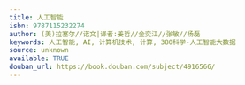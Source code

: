 ```yaml
---
title: 人工智能
isbn: 9787115232274
author: (美)拉塞尔//诺文|译者:姜哲//金奕江//张敏//杨磊
keywords: 人工智能, AI, 计算机技术, 计算, 380科学-人工智能大数据
source: unknown
available: TRUE
douban_url: https://book.douban.com/subject/4916566/
---
```

